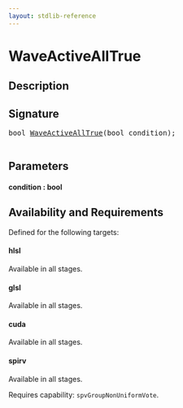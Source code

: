 ```yaml
---
layout: stdlib-reference
---
```


# WaveActiveAllTrue

## Description





## Signature 

<pre>
<span class="code_keyword">bool</span> <a href="/stdlib-reference/global-decls/WaveActiveAllTrue">WaveActiveAllTrue</a>(<span class="code_keyword">bool</span> <span class='code_param'>condition</span>);

</pre>

## Parameters

#### condition : bool

## Availability and Requirements

Defined for the following targets:

#### hlsl
Available in all stages.

#### glsl
Available in all stages.

#### cuda
Available in all stages.

#### spirv
Available in all stages.

Requires capability: `spvGroupNonUniformVote`.


